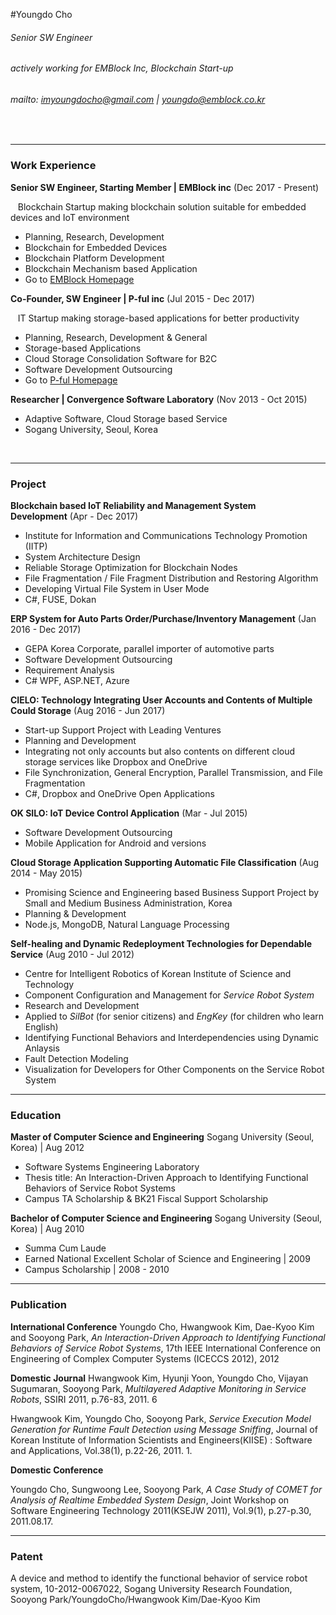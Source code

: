 #Youngdo Cho

###### Senior SW Engineer
###### actively working for EMBlock Inc, Blockchain Start-up
###### mailto: imyoungdocho@gmail.com | youngdo@emblock.co.kr <br/>

<br/>

---------------
### Work Experience

__Senior SW Engineer, Starting Member | EMBlock inc__&nbsp;(Dec 2017 - Present)

&nbsp;&nbsp;&nbsp;Blockchain Startup making blockchain solution suitable for embedded devices and IoT environment

* Planning, Research, Development
* Blockchain for Embedded Devices
* Blockchain Platform Development
* Blockchain Mechanism based Application
* Go to [EMBlock Homepage](http://www.emblock.co.kr)



__Co-Founder, SW Engineer | P-ful inc__&nbsp;(Jul 2015 - Dec 2017)

&nbsp;&nbsp;&nbsp;IT Startup making storage-based applications for better productivity

* Planning, Research, Development & General
* Storage-based Applications
* Cloud Storage Consolidation Software for B2C
* Software Development Outsourcing
* Go to [P-ful Homepage](http://www.p-ful.com)

__Researcher | Convergence Software Laboratory__&nbsp;(Nov 2013 - Oct 2015)

* Adaptive Software, Cloud Storage based Service
* Sogang University, Seoul, Korea

</br>


---------------
### Project


__Blockchain based IoT Reliability and Management System Development__&nbsp;(Apr - Dec 2017)

* Institute for Information and Communications Technology Promotion (IITP)
* System Architecture Design
* Reliable Storage Optimization for Blockchain Nodes
* File Fragmentation / File Fragment Distribution and Restoring Algorithm
* Developing Virtual File System in User Mode
* C#, FUSE, Dokan

__ERP System for Auto Parts Order/Purchase/Inventory Management__&nbsp;(Jan 2016 - Dec 2017)

* GEPA Korea Corporate, parallel importer of automotive parts
* Software Development Outsourcing
* Requirement Analysis
* C# WPF, ASP.NET, Azure

__CIELO: Technology Integrating User Accounts and Contents of Multiple Could Storage__&nbsp;(Aug 2016 - Jun 2017)

* Start-up Support Project with Leading Ventures
* Planning and Development
* Integrating not only accounts but also contents on different cloud storage services like Dropbox and OneDrive
* File Synchronization, General Encryption, Parallel Transmission, and File Fragmentation
* C#, Dropbox and OneDrive Open Applications

__OK SILO: IoT Device Control Application__&nbsp;(Mar - Jul 2015)

* Software Development Outsourcing
* Mobile Application for Android and versions

__Cloud Storage Application Supporting Automatic File Classification__&nbsp;(Aug 2014 - May 2015)

* Promising Science and Engineering based Business Support Project by Small and Medium Business Administration, Korea
* Planning & Development
* Node.js, MongoDB, Natural Language Processing

__Self-healing and Dynamic Redeployment Technologies for Dependable Service__&nbsp;(Aug 2010 - Jul 2012)

* Centre for Intelligent Robotics of Korean Institute of Science and Technology
* Component Configuration and Management for _Service Robot System_
* Research and Development
* Applied to _SilBot_ (for senior citizens) and _EngKey_ (for children who learn English)
* Identifying Functional Behaviors and Interdependencies using Dynamic Anlaysis
* Fault Detection Modeling
* Visualization for Developers for Other Components on the Service Robot System

---------------
### Education

__Master of Computer Science and Engineering__
Sogang University (Seoul, Korea) | Aug 2012

* Software Systems Engineering Laboratory
* Thesis title: An Interaction-Driven Approach to Identifying Functional Behaviors of Service Robot Systems
* Campus TA Scholarship & BK21 Fiscal Support Scholarship

__Bachelor of Computer Science and Engineering__
Sogang University (Seoul, Korea) | Aug 2010

* Summa Cum Laude
* Earned National Excellent Scholar of Science and Engineering | 2009
* Campus Scholarship | 2008 - 2010


---------------
### Publication

__International Conference__
Youngdo Cho, Hwangwook Kim, Dae-Kyoo Kim and Sooyong Park, _An Interaction-Driven Approach to Identifying Functional Behaviors of Service Robot Systems_, 17th IEEE International Conference on Engineering of Complex Computer Systems (ICECCS 2012), 2012

__Domestic Journal__
Hwangwook Kim, Hyunji Yoon, Youngdo Cho, Vijayan Sugumaran, Sooyong Park, _Multilayered Adaptive Monitoring in Service Robots_, SSIRI 2011, p.76-83, 2011. 6

Hwangwook Kim, Youngdo Cho, Sooyong Park, _Service Execution Model Generation for Runtime Fault Detection using Message Sniffing_, Journal of Korean Institute of Information Scientists and Engineers(KIISE) : Software and Applications, Vol.38(1), p.22-26, 2011. 1.

__Domestic Conference__

Youngdo Cho, Sungwoong Lee, Sooyong Park, _A Case Study of COMET for Analysis of Realtime Embedded System Design_, Joint Workshop on Software Engineering Technology 2011(KSEJW 2011), Vol.9(1), p.27-p.30, 2011.08.17.  

---------------
### Patent
A device and method to identify the functional behavior of service robot system, 10-2012-0067022, Sogang University Research Foundation, Sooyong Park/YoungdoCho/Hwangwook Kim/Dae-Kyoo Kim
